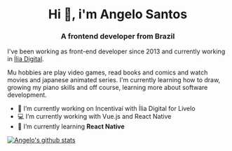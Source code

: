 <h1 align="center">Hi 👋, i'm Angelo Santos</h1>
<h3 align="center">A frontend developer from Brazil</h3>

I've been working as front-end developer since 2013 and currently working in [Ília Digital](https://ilia.digital/).

Mu hobbies are play video games, read books and comics and watch movies and japanese animated series. I'm currently learning how to draw, growing my piano skills and off course, learning more about software development.

- 🔭 I’m currently working on Incentivaí with Ília Digital for Livelo
- 💻 I’m currently working with Vue.js and React Native
- 🌱 I’m currently learning **React Native**

[![Angelo's github stats](https://github-readme-stats.vercel.app/api?username=angelosds&count_private=true)](https://github.com/angelosds)
